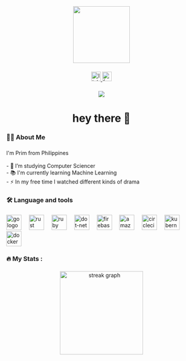 <div align="center">
  <img height="150" src="https://media3.giphy.com/media/v1.Y2lkPTc5MGI3NjExZjNkdXpnODJvcjhpeXhkaTVwd3dibWlzZWYxbnNuanN4OTFkdDV2ciZlcD12MV9pbnRlcm5hbF9naWZfYnlfaWQmY3Q9Zw/QDjpIL6oNCVZ4qzGs7/giphy.gif"  />
</div>

###

<div align="center">
  <a href="https://www.linkedin.com/in/princesscaballeda" target="_blank">
    <img src="https://img.shields.io/static/v1?message=LinkedIn&logo=linkedin&label=&color=0077B5&logoColor=white&labelColor=&style=for-the-badge" height="25" alt="linkedin logo" />
  </a>
  <a href="https://www.facebook.com/prim.caballeda" target="_blank">
    <img src="https://img.shields.io/static/v1?message=Facebook&logo=facebook&label=&color=1877F2&logoColor=white&labelColor=&style=for-the-badge" height="25" alt="facebook logo" />
  </a>
 
</div>


###

<div align="center">
  <img src="https://visitor-badge.laobi.icu/badge?page_id=primcaballeda.primcaballeda" />
</div>


###

<h1 align="center">hey there 👋</h1>

###

<h3 align="left">👩‍💻  About Me</h3>

###

<p align="left">I'm Prim from Philippines<br><br>- 🔭 I’m studying Computer Sciencer<br>- 📚 I'm currently learning Machine Learning<br>- ⚡ In my free time I watched different kinds of drama</p>

###

<h3 align="left">🛠 Language and tools</h3>

###

<div align="left">
  <img src="https://cdn.jsdelivr.net/gh/devicons/devicon@latest/icons/java/java-original-wordmark.svg" height="40" alt="go logo"  />
  <img width="12" />
  <img src="https://cdn.jsdelivr.net/gh/devicons/devicon@latest/icons/javascript/javascript-plain.svg" height="40" alt="rust logo"  />
  <img width="12" />
  <img src="https://cdn.jsdelivr.net/gh/devicons/devicon@latest/icons/python/python-original.svg" height="40" alt="ruby logo"  />
  <img width="12" />
  <img src="https://cdn.jsdelivr.net/gh/devicons/devicon@latest/icons/supabase/supabase-original-wordmark.svg" height="40" alt="dot-net logo"  />
  <img width="12" />
  <img src="https://cdn.jsdelivr.net/gh/devicons/devicon/icons/firebase/firebase-plain-wordmark.svg" height="40" alt="firebase logo"  />
  <img width="12" />
  <img src="https://cdn.jsdelivr.net/gh/devicons/devicon@latest/icons/typescript/typescript-original.svg" height="40" alt="amazonwebservices logo"  />
  <img width="12" />
  <img src="https://cdn.jsdelivr.net/gh/devicons/devicon@latest/icons/flutter/flutter-original.svg" height="40" alt="circleci logo"  />
  <img width="12" />
  <img src="https://cdn.jsdelivr.net/gh/devicons/devicon@latest/icons/dart/dart-plain-wordmark.svg" height="40" alt="kubernetes logo"  />
  <img width="12" />
  <img src="https://cdn.jsdelivr.net/gh/devicons/devicon@latest/icons/mysql/mysql-original-wordmark.svg" height="40" alt="docker logo"  />
  
</div>

###

<h3 align="left">🔥   My Stats :</h3>

###

<div align="center">
  <img src="https://streak-stats.demolab.com?user=primcaballeda&locale=en&mode=daily&theme=dark&hide_border=false&border_radius=5&order=3" height="220" alt="streak graph"  />
</div>

###
